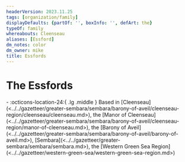 ```yaml
---
headerVersion: 2023.11.25
tags: [organization/family]
displayDefaults: {partOf: '', boxInfo: '', defArt: the}
typeOf: family
whereabouts: Cleenseau
aliases: [Essford]
dm_notes: color
dm_owner: mike
title: Essfords
---
```

# The Essfords
<div class="grid cards ext-narrow-margin ext-one-column" markdown>
-
    :octicons-location-24:{ .lg .middle } Based in [Cleenseau](<../../gazetteer/greater-sembara/sembara/barony-of-aveil/cleenseau-region/cleenseau/cleenseau.md>), the [Manor of Cleenseau](<../../gazetteer/greater-sembara/sembara/barony-of-aveil/cleenseau-region/manor-of-cleenseau.md>), the [Barony of Aveil](<../../gazetteer/greater-sembara/sembara/barony-of-aveil/barony-of-aveil.md>), [Sembara](<../../gazetteer/greater-sembara/sembara/sembara.md>), the [Western Green Sea Region](<../../gazetteer/western-green-sea/western-green-sea-region.md>)  
</div>




